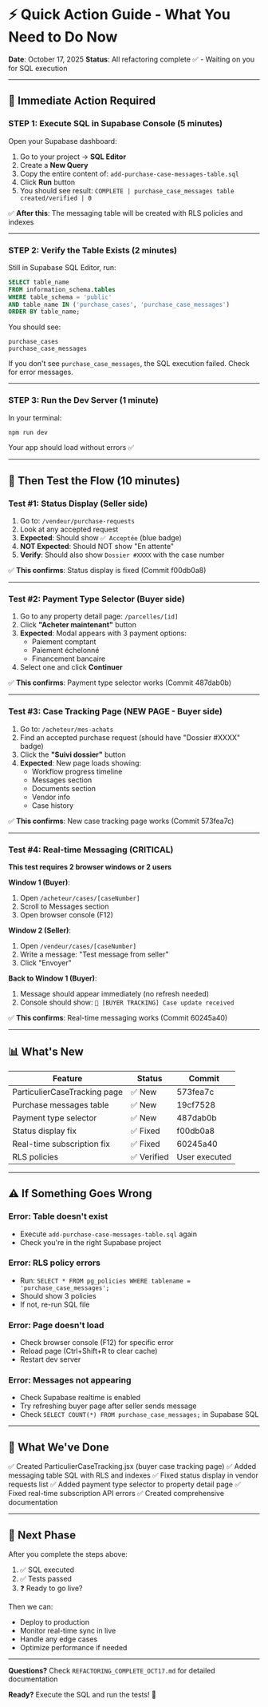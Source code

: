 # ⚡ Quick Action Guide - What You Need to Do Now

**Date**: October 17, 2025
**Status**: All refactoring complete ✅ - Waiting on you for SQL execution

---

## 🎯 Immediate Action Required

### STEP 1: Execute SQL in Supabase Console (5 minutes)

Open your Supabase dashboard:
1. Go to your project → **SQL Editor**
2. Create a **New Query**
3. Copy the entire content of: `add-purchase-case-messages-table.sql`
4. Click **Run** button
5. You should see result: `COMPLETE | purchase_case_messages table created/verified | 0`

✅ **After this**: The messaging table will be created with RLS policies and indexes

---

### STEP 2: Verify the Table Exists (2 minutes)

Still in Supabase SQL Editor, run:

```sql
SELECT table_name 
FROM information_schema.tables 
WHERE table_schema = 'public' 
AND table_name IN ('purchase_cases', 'purchase_case_messages')
ORDER BY table_name;
```

You should see:
```
purchase_cases
purchase_case_messages
```

If you don't see `purchase_case_messages`, the SQL execution failed. Check for error messages.

---

### STEP 3: Run the Dev Server (1 minute)

In your terminal:
```bash
npm run dev
```

Your app should load without errors ✅

---

## 🧪 Then Test the Flow (10 minutes)

### Test #1: Status Display (Seller side)
1. Go to: `/vendeur/purchase-requests`
2. Look at any accepted request
3. **Expected**: Should show `✅ Acceptée` (blue badge)
4. **NOT Expected**: Should NOT show "En attente"
5. **Verify**: Should also show `Dossier #XXXX` with the case number

✅ **This confirms**: Status display is fixed (Commit f00db0a8)

---

### Test #2: Payment Type Selector (Buyer side)
1. Go to any property detail page: `/parcelles/[id]`
2. Click **"Acheter maintenant"** button
3. **Expected**: Modal appears with 3 payment options:
   - Paiement comptant
   - Paiement échelonné  
   - Financement bancaire
4. Select one and click **Continuer**

✅ **This confirms**: Payment type selector works (Commit 487dab0b)

---

### Test #3: Case Tracking Page (NEW PAGE - Buyer side)
1. Go to: `/acheteur/mes-achats`
2. Find an accepted purchase request (should have "Dossier #XXXX" badge)
3. Click the **"Suivi dossier"** button
4. **Expected**: New page loads showing:
   - Workflow progress timeline
   - Messages section
   - Documents section
   - Vendor info
   - Case history

✅ **This confirms**: New case tracking page works (Commit 573fea7c)

---

### Test #4: Real-time Messaging (CRITICAL)
**This test requires 2 browser windows or 2 users**

**Window 1 (Buyer)**:
1. Open `/acheteur/cases/[caseNumber]`
2. Scroll to Messages section
3. Open browser console (F12)

**Window 2 (Seller)**:
1. Open `/vendeur/cases/[caseNumber]`
2. Write a message: "Test message from seller"
3. Click "Envoyer"

**Back to Window 1 (Buyer)**:
1. Message should appear immediately (no refresh needed)
2. Console should show: `🔄 [BUYER TRACKING] Case update received`

✅ **This confirms**: Real-time messaging works (Commit 60245a40)

---

## 📊 What's New

| Feature | Status | Commit |
|---------|--------|--------|
| ParticulierCaseTracking page | ✅ New | 573fea7c |
| Purchase messages table | ✅ New | 19cf7528|
| Payment type selector | ✅ New | 487dab0b |
| Status display fix | ✅ Fixed | f00db0a8 |
| Real-time subscription fix | ✅ Fixed | 60245a40 |
| RLS policies | ✅ Verified | User executed |

---

## ⚠️ If Something Goes Wrong

### Error: Table doesn't exist
- Execute `add-purchase-case-messages-table.sql` again
- Check you're in the right Supabase project

### Error: RLS policy errors
- Run: `SELECT * FROM pg_policies WHERE tablename = 'purchase_case_messages';`
- Should show 3 policies
- If not, re-run SQL file

### Error: Page doesn't load
- Check browser console (F12) for specific error
- Reload page (Ctrl+Shift+R to clear cache)
- Restart dev server

### Error: Messages not appearing
- Check Supabase realtime is enabled
- Try refreshing buyer page after seller sends message
- Check `SELECT COUNT(*) FROM purchase_case_messages;` in Supabase SQL

---

## 📝 What We've Done

✅ Created ParticulierCaseTracking.jsx (buyer case tracking page)
✅ Added messaging table SQL with RLS and indexes
✅ Fixed status display in vendor requests list
✅ Added payment type selector to property detail page
✅ Fixed real-time subscription API errors
✅ Created comprehensive documentation

---

## 🚀 Next Phase

After you complete the steps above:
1. ✅ SQL executed
2. ✅ Tests passed
3. ❓ Ready to go live?

Then we can:
- Deploy to production
- Monitor real-time sync in live
- Handle any edge cases
- Optimize performance if needed

---

**Questions?** Check `REFACTORING_COMPLETE_OCT17.md` for detailed documentation

**Ready?** Execute the SQL and run the tests! 🎉
